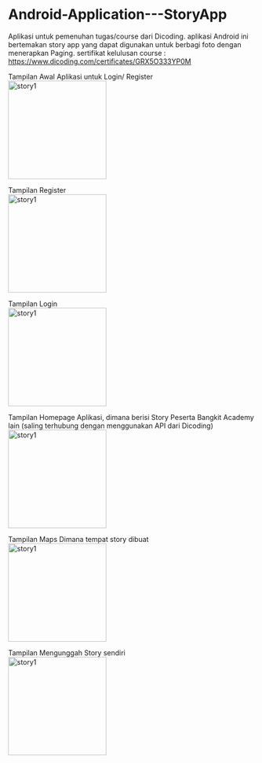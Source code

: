 # Android-Application---StoryApp

Aplikasi untuk pemenuhan tugas/course dari Dicoding. aplikasi Android ini bertemakan story app yang dapat digunakan untuk berbagi foto dengan menerapkan Paging.
sertifikat kelulusan course : https://www.dicoding.com/certificates/GRX5O333YP0M

Tampilan Awal Aplikasi untuk Login/ Register<br>
<img src="https://github.com/rivanansar/Android-Application---StoryApp/assets/122036556/90519bdc-47d9-4276-b9d5-12969def68f8" alt="story1" width="200"/>

Tampilan Register<br>
<img src="https://github.com/rivanansar/Android-Application---StoryApp/assets/122036556/e7b5e004-d0a0-4794-962a-f63679001d15" alt="story1" width="200"/>

Tampilan Login<br>
<img src="https://github.com/rivanansar/Android-Application---StoryApp/assets/122036556/64d1eb98-fbeb-40de-8f34-b02ad6fa842c" alt="story1" width="200"/>

Tampilan Homepage Aplikasi, dimana berisi Story Peserta Bangkit Academy lain (saling terhubung dengan menggunakan API dari Dicoding) <br>
<img src="https://github.com/rivanansar/Android-Application---StoryApp/assets/122036556/f13b0927-6953-4222-aee4-b84884d9d793" alt="story1" width="200"/>

Tampilan Maps Dimana tempat story dibuat<br>
<img src="https://github.com/rivanansar/Android-Application---StoryApp/assets/122036556/c1fc07bc-d982-4982-ae2c-b3ae64c5983a" alt="story1" width="200"/>

Tampilan Mengunggah Story sendiri<br>
<img src="https://github.com/rivanansar/Android-Application---StoryApp/assets/122036556/6fd29a00-2eda-48dc-b8c8-6af41a16e571" alt="story1" width="200"/>

